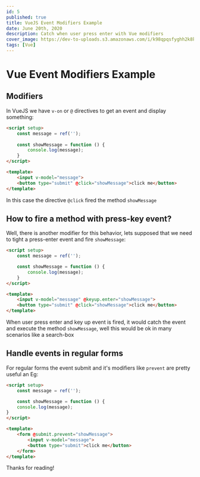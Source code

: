 ```yaml
---
id: 5
published: true
title: VueJS Event Modifiers Example
date: June 20th, 2020
description: Catch when user press enter with Vue modifiers
cover_image: https://dev-to-uploads.s3.amazonaws.com/i/k98qpqsfyghh2k8kj2b1.png
tags: [Vue]
---
```


# Vue Event Modifiers Example

## Modifiers

In VueJS we have `v-on` or `@` directives to get an event and display something:

```html
<script setup>
    const message = ref('');
    
    const showMessage = function () {
        console.log(message);
    }
</script>

<template>
    <input v-model="message">
    <button type="submit" @click="showMessage">click me</button>
</template>
```

In this case the directive `@click` fired the method `showMessage`

## How to fire a method with press-key event?

Well, there is another modifier for this behavior, lets supposed that we need to tight a press-enter event and fire `showMessage`:

```html
<script setup>
    const message = ref('');

    const showMessage = function () {
        console.log(message);
    }
</script>

<template>
    <input v-model="message" @keyup.enter="showMessage">
    <button type="submit" @click="showMessage">click me</button>
</template>
```

When user press enter and key up event is fired, it would catch the event and execute the method `showMessage`, 
well this would be ok in many scenarios like a search-box

## Handle events in regular forms

For regular forms the event submit and it's modifiers like `prevent` are pretty useful an Eg:

```html
<script setup>
    const message = ref('');

    const showMessage = function () {
    console.log(message);
}
</script>

<template>
    <form @submit.prevent="showMessage">
        <input v-model="message">
        <button type="submit">click me</button>
    </form>
</template>
```

Thanks for reading!